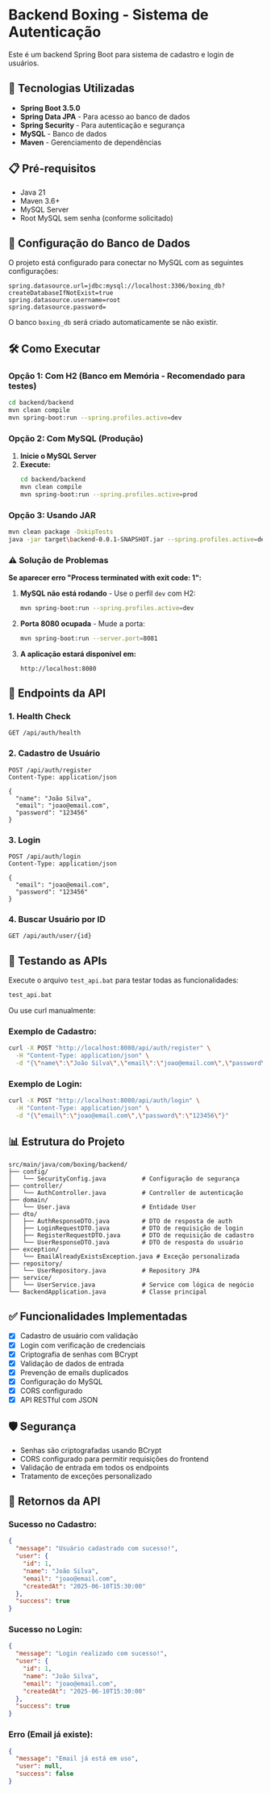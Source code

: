 # Backend Boxing - Sistema de Autenticação

Este é um backend Spring Boot para sistema de cadastro e login de usuários.

## 🚀 Tecnologias Utilizadas

- **Spring Boot 3.5.0**
- **Spring Data JPA** - Para acesso ao banco de dados
- **Spring Security** - Para autenticação e segurança
- **MySQL** - Banco de dados
- **Maven** - Gerenciamento de dependências

## 📋 Pré-requisitos

- Java 21
- Maven 3.6+
- MySQL Server
- Root MySQL sem senha (conforme solicitado)

## 🔧 Configuração do Banco de Dados

O projeto está configurado para conectar no MySQL com as seguintes configurações:

```properties
spring.datasource.url=jdbc:mysql://localhost:3306/boxing_db?createDatabaseIfNotExist=true
spring.datasource.username=root
spring.datasource.password=
```

O banco `boxing_db` será criado automaticamente se não existir.

## 🛠️ Como Executar

### Opção 1: Com H2 (Banco em Memória - Recomendado para testes)
```bash
cd backend/backend
mvn clean compile
mvn spring-boot:run --spring.profiles.active=dev
```

### Opção 2: Com MySQL (Produção)
1. **Inicie o MySQL Server**
2. **Execute:**
   ```bash
   cd backend/backend
   mvn clean compile
   mvn spring-boot:run --spring.profiles.active=prod
   ```

### Opção 3: Usando JAR
```bash
mvn clean package -DskipTests
java -jar target\backend-0.0.1-SNAPSHOT.jar --spring.profiles.active=dev
```

### ⚠️ Solução de Problemas

**Se aparecer erro "Process terminated with exit code: 1":**
1. **MySQL não está rodando** - Use o perfil `dev` com H2:
   ```bash
   mvn spring-boot:run --spring.profiles.active=dev
   ```
2. **Porta 8080 ocupada** - Mude a porta:
   ```bash
   mvn spring-boot:run --server.port=8081
   ```

4. **A aplicação estará disponível em:**
   ```
   http://localhost:8080
   ```

## 📡 Endpoints da API

### 1. Health Check
```http
GET /api/auth/health
```

### 2. Cadastro de Usuário
```http
POST /api/auth/register
Content-Type: application/json

{
  "name": "João Silva",
  "email": "joao@email.com",
  "password": "123456"
}
```

### 3. Login
```http
POST /api/auth/login
Content-Type: application/json

{
  "email": "joao@email.com",
  "password": "123456"
}
```

### 4. Buscar Usuário por ID
```http
GET /api/auth/user/{id}
```

## 🧪 Testando as APIs

Execute o arquivo `test_api.bat` para testar todas as funcionalidades:

```bash
test_api.bat
```

Ou use curl manualmente:

### Exemplo de Cadastro:
```bash
curl -X POST "http://localhost:8080/api/auth/register" \
  -H "Content-Type: application/json" \
  -d "{\"name\":\"João Silva\",\"email\":\"joao@email.com\",\"password\":\"123456\"}"
```

### Exemplo de Login:
```bash
curl -X POST "http://localhost:8080/api/auth/login" \
  -H "Content-Type: application/json" \
  -d "{\"email\":\"joao@email.com\",\"password\":\"123456\"}"
```

## 📊 Estrutura do Projeto

```
src/main/java/com/boxing/backend/
├── config/
│   └── SecurityConfig.java          # Configuração de segurança
├── controller/
│   └── AuthController.java          # Controller de autenticação
├── domain/
│   └── User.java                    # Entidade User
├── dto/
│   ├── AuthResponseDTO.java         # DTO de resposta de auth
│   ├── LoginRequestDTO.java         # DTO de requisição de login
│   ├── RegisterRequestDTO.java      # DTO de requisição de cadastro
│   └── UserResponseDTO.java         # DTO de resposta do usuário
├── exception/
│   └── EmailAlreadyExistsException.java # Exceção personalizada
├── repository/
│   └── UserRepository.java          # Repository JPA
├── service/
│   └── UserService.java             # Service com lógica de negócio
└── BackendApplication.java          # Classe principal
```

## ✅ Funcionalidades Implementadas

- [x] Cadastro de usuário com validação
- [x] Login com verificação de credenciais
- [x] Criptografia de senhas com BCrypt
- [x] Validação de dados de entrada
- [x] Prevenção de emails duplicados
- [x] Configuração do MySQL
- [x] CORS configurado
- [x] API RESTful com JSON

## 🛡️ Segurança

- Senhas são criptografadas usando BCrypt
- CORS configurado para permitir requisições do frontend
- Validação de entrada em todos os endpoints
- Tratamento de exceções personalizado

## 📝 Retornos da API

### Sucesso no Cadastro:
```json
{
  "message": "Usuário cadastrado com sucesso!",
  "user": {
    "id": 1,
    "name": "João Silva",
    "email": "joao@email.com",
    "createdAt": "2025-06-10T15:30:00"
  },
  "success": true
}
```

### Sucesso no Login:
```json
{
  "message": "Login realizado com sucesso!",
  "user": {
    "id": 1,
    "name": "João Silva",
    "email": "joao@email.com",
    "createdAt": "2025-06-10T15:30:00"
  },
  "success": true
}
```

### Erro (Email já existe):
```json
{
  "message": "Email já está em uso",
  "user": null,
  "success": false
}
```
